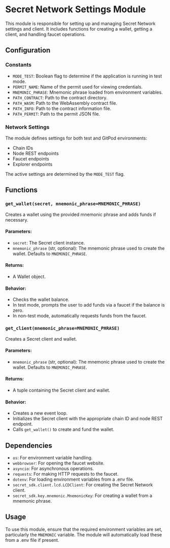 # Secret Network Settings Module

This module is responsible for setting up and managing Secret Network settings and client. It includes functions for creating a wallet, getting a client, and handling faucet operations.

## Configuration

### Constants

- `MODE_TEST`: Boolean flag to determine if the application is running in test mode.
- `PERMIT_NAME`: Name of the permit used for viewing credentials.
- `MNEMONIC_PHRASE`: Mnemonic phrase loaded from environment variables.
- `PATH_CONTRACT`: Path to the contract directory.
- `PATH_WASM`: Path to the WebAssembly contract file.
- `PATH_INFO`: Path to the contract information file.
- `PATH_PERMIT`: Path to the permit JSON file.

### Network Settings

The module defines settings for both test and GitPod environments:

- Chain IDs
- Node REST endpoints
- Faucet endpoints
- Explorer endpoints

The active settings are determined by the `MODE_TEST` flag.

## Functions

### `get_wallet(secret, mnemonic_phrase=MNEMONIC_PHRASE)`

Creates a wallet using the provided mnemonic phrase and adds funds if necessary.

#### Parameters:
- `secret`: The Secret client instance.
- `mnemonic_phrase` (str, optional): The mnemonic phrase used to create the wallet. Defaults to `MNEMONIC_PHRASE`.

#### Returns:
- A Wallet object.

#### Behavior:
- Checks the wallet balance.
- In test mode, prompts the user to add funds via a faucet if the balance is zero.
- In non-test mode, automatically requests funds from the faucet.

### `get_client(mnemonic_phrase=MNEMONIC_PHRASE)`

Creates a Secret client and wallet.

#### Parameters:
- `mnemonic_phrase` (str, optional): The mnemonic phrase used to create the wallet. Defaults to `MNEMONIC_PHRASE`.

#### Returns:
- A tuple containing the Secret client and wallet.

#### Behavior:
- Creates a new event loop.
- Initializes the Secret client with the appropriate chain ID and node REST endpoint.
- Calls `get_wallet()` to create and fund the wallet.

## Dependencies

- `os`: For environment variable handling.
- `webbrowser`: For opening the faucet website.
- `asyncio`: For asynchronous operations.
- `requests`: For making HTTP requests to the faucet.
- `dotenv`: For loading environment variables from a .env file.
- `secret_sdk.client.lcd.LCDClient`: For creating the Secret Network client.
- `secret_sdk.key.mnemonic.MnemonicKey`: For creating a wallet from a mnemonic phrase.

## Usage

To use this module, ensure that the required environment variables are set, particularly the `MNEMONIC` variable. The module will automatically load these from a .env file if present.